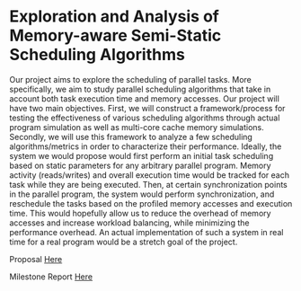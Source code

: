 # Exploration and Analysis of Memory-aware Semi-Static Scheduling Algorithms

Our project aims to explore the scheduling of parallel tasks. More specifically, we aim to study parallel scheduling algorithms that take in account both task execution time and memory accesses. Our project will have two main objectives. First, we will construct a framework/process for testing the effectiveness of various scheduling algorithms through actual program simulation as well as multi-core cache memory simulations. Secondly, we will use this framework to analyze a few scheduling algorithms/metrics in order to characterize their performance. Ideally, the system we would propose would first perform an initial task scheduling based on static parameters for any arbitrary parallel program. Memory activity (reads/writes) and overall execution time would be tracked for each task while they are being executed. Then, at certain synchronization points in the parallel program, the system would perform synchronization, and reschedule the tasks based on the profiled memory accesses and execution time. This would hopefully allow us to reduce the overhead of memory accesses and increase workload balancing, while minimizing the performance overhead. An actual implementation of such a system in real time for a real program would be a stretch goal of the project. 

Proposal [Here](https://github.com/yingyee0111/memory-aware-scheduling/blob/main/Proposal.pdf)

Milestone Report [Here](https://github.com/yingyee0111/memory-aware-scheduling/blob/main/Milestone%20Report.pdf)
